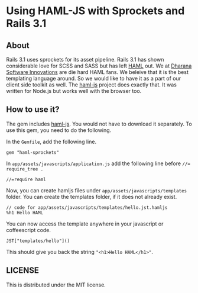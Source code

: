 # Using HAML-JS with Sprockets and Rails 3.1

## About

Rails 3.1 uses sprockets for its asset pipeline. Rails 3.1 has shown considerable love for SCSS and SASS but has left [HAML] out. We at [Dharana Software Innovations][] are die hard HAML fans. We beleive that it is the best templating language around. So we would like to have it as a part of our client side toolkit as well. The [haml-js] project does exactly that. It was written for Node.js but works well with the browser too.

## How to use it?

The gem includes [haml-js]. You would not have to download it separately. To use this gem, you need to do the following. 

In the `Gemfile`, add the following line.

    gem "haml-sprockets"

In `app/assets/javascripts/application.js` add the following line before `//= require_tree .`

    //=require haml

Now, you can create hamljs files under `app/assets/javascripts/templates` folder. You can create the templates folder, if it does not already exist.

    // code for app/assets/javascripts/templates/hello.jst.hamljs
    %h1 Hello HAML

You can now access the template anywhere in your javascript or coffeescript code.

    JST["templates/hello"]()

This should give you back the string `"<h1>Hello HAML</h1>"`.

## LICENSE

This is distributed under the MIT license.


[HAML]: http://haml-lang.com/
[haml-js]: https://github.com/creationix/haml-js
[Dharana Software Innovations]: http://www.dharanasoft.com/

